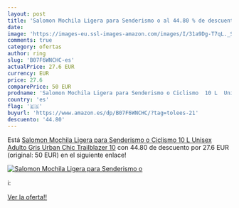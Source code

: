 ```yaml
---
layout: post
title: 'Salomon Mochila Ligera para Senderismo o al 44.80 % de descuento'
date: 
image: 'https://images-eu.ssl-images-amazon.com/images/I/31a9Dg-T7qL._SL200_.jpg'
comments: true
category: ofertas
author: ring
slug: 'B07F6WNCHC-es'
actualPrice: 27.6 EUR
currency: EUR
price: 27.6
comparePrice: 50 EUR
prodname: 'Salomon Mochila Ligera para Senderismo o Ciclismo  10 L  Unisex Adulto  Gris  Urban Chic   Trailblazer 10'
country: 'es'
flag: '🇪🇸'
buyurl: 'https://www.amazon.es/dp/B07F6WNCHC/?tag=tolees-21'
descuento: '44.80'
---
```


Está [Salomon Mochila Ligera para Senderismo o Ciclismo  10 L  Unisex Adulto  Gris  Urban Chic   Trailblazer 10](https://www.amazon.es/dp/B07F6WNCHC/?tag=tolees-21) con 44.80 de descuento por 27.6 EUR (original: 50 EUR) en el siguiente enlace!

[![Salomon Mochila Ligera para Senderismo o](https://images-eu.ssl-images-amazon.com/images/I/31a9Dg-T7qL._SL200_.jpg)](https://www.amazon.es/dp/B07F6WNCHC/?tag=tolees-21)

ℹ️:


[Ver la oferta!!](https://www.amazon.es/dp/B07F6WNCHC/?tag=tolees-21)
